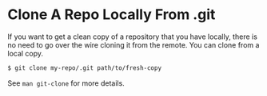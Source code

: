 # Clone A Repo Locally From .git

If you want to get a clean copy of a repository that you have locally, there
is no need to go over the wire cloning it from the remote. You can clone
from a local copy.

```bash
$ git clone my-repo/.git path/to/fresh-copy
```

See `man git-clone` for more details.
